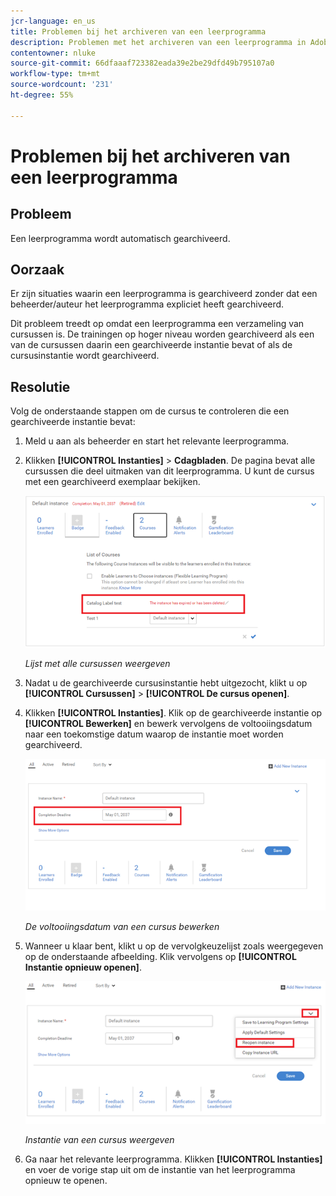 ```yaml
---
jcr-language: en_us
title: Problemen bij het archiveren van een leerprogramma
description: Problemen met het archiveren van een leerprogramma in Adobe Learning Manager
contentowner: nluke
source-git-commit: 66dfaaaf723382eada39e2be29dfd49b795107a0
workflow-type: tm+mt
source-wordcount: '231'
ht-degree: 55%

---
```




# Problemen bij het archiveren van een leerprogramma

## Probleem

Een leerprogramma wordt automatisch gearchiveerd.

## Oorzaak

Er zijn situaties waarin een leerprogramma is gearchiveerd zonder dat een beheerder/auteur het leerprogramma expliciet heeft gearchiveerd.

Dit probleem treedt op omdat een leerprogramma een verzameling van cursussen is. De trainingen op hoger niveau worden gearchiveerd als een van de cursussen daarin een gearchiveerde instantie bevat of als de cursusinstantie wordt gearchiveerd.

## Resolutie

Volg de onderstaande stappen om de cursus te controleren die een gearchiveerde instantie bevat:

1. Meld u aan als beheerder en start het relevante leerprogramma.

1. Klikken **[!UICONTROL Instanties]** > **Cdagbladen**. De pagina bevat alle cursussen die deel uitmaken van dit leerprogramma. U kunt de cursus met een gearchiveerd exemplaar bekijken.

   ![](assets/retired-instance.png)

   *Lijst met alle cursussen weergeven*

1. Nadat u de gearchiveerde cursusinstantie hebt uitgezocht, klikt u op **[!UICONTROL Cursussen]** > **[!UICONTROL De cursus openen]**.

1. Klikken **[!UICONTROL Instanties]**. Klik op de gearchiveerde instantie op **[!UICONTROL Bewerken]** en bewerk vervolgens de voltooiingsdatum naar een toekomstige datum waarop de instantie moet worden gearchiveerd.

   ![](assets/completion-date.png)

   *De voltooiingsdatum van een cursus bewerken*

1. Wanneer u klaar bent, klikt u op de vervolgkeuzelijst zoals weergegeven op de onderstaande afbeelding. Klik vervolgens op **[!UICONTROL Instantie opnieuw openen]**.

   ![](assets/re-open-instance.png)

   *Instantie van een cursus weergeven*

1. Ga naar het relevante leerprogramma. Klikken **[!UICONTROL Instanties]** en voer de vorige stap uit om de instantie van het leerprogramma opnieuw te openen.
